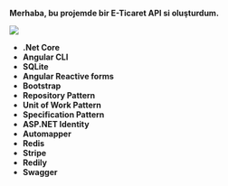 **Merhaba, bu projemde bir E-Ticaret API si oluşturdum.**


![](http://g.recordit.co/DRUoKsOfcy.gif)

- **.Net Core**
-  **Angular CLI**
- **SQLite**
- **Angular Reactive forms**
- **Bootstrap**
- **Repository Pattern**
- **Unit of Work Pattern**
- **Specification Pattern**
- **ASP.NET Identity**
- **Automapper**
- **Redis**
- **Stripe**
- **Redily**
- **Swagger**
